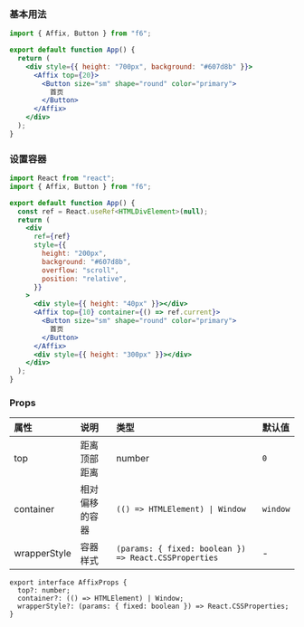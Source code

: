 <div class="block-panel"><h3>基本用法</h3>

```jsx
import { Affix, Button } from "f6";

export default function App() {
  return (
    <div style={{ height: "700px", background: "#607d8b" }}>
      <Affix top={20}>
        <Button size="sm" shape="round" color="primary">
          首页
        </Button>
      </Affix>
    </div>
  );
}
```
</div>

<div class="block-panel"><h3>设置容器</h3>

```jsx
import React from "react";
import { Affix, Button } from "f6";

export default function App() {
  const ref = React.useRef<HTMLDivElement>(null);
  return (
    <div
      ref={ref}
      style={{
        height: "200px",
        background: "#607d8b",
        overflow: "scroll",
        position: "relative",
      }}
    >
      <div style={{ height: "40px" }}></div>
      <Affix top={10} container={() => ref.current}>
        <Button size="sm" shape="round" color="primary">
          首页
        </Button>
      </Affix>
      <div style={{ height: "300px" }}></div>
    </div>
  );
}
```
</div>

<div class="block-panel">
<h3> Props</h3>

| 属性 | 说明 | 类型 | 默认值 |
| :-  | :- | :- | :- |
| top | 距离顶部距离 | number | `0` |
| container | 相对偏移的容器 | `(() => HTMLElement) \| Window` | `window` |
| wrapperStyle | 容器样式 | `(params: { fixed: boolean }) => React.CSSProperties` | - |

```tsx
export interface AffixProps {
  top?: number;
  container?: (() => HTMLElement) | Window;
  wrapperStyle?: (params: { fixed: boolean }) => React.CSSProperties;
}
```
</div>